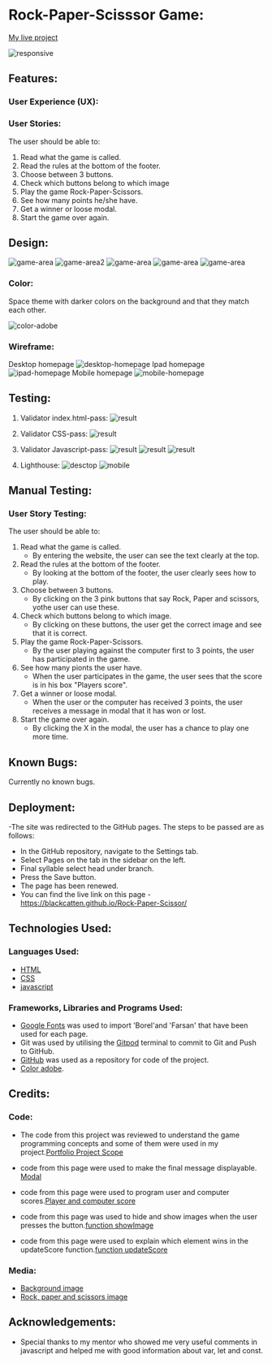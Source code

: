# Rock-Paper-Scisssor Game:

[My live project](https://blackcatten.github.io/Rock-Paper-Scissor/)

![responsive](assets/images/responsive-pp2.png)

## Features: 

### User Experience (UX):

### User Stories:
The user should be able to:

1. Read what the game is called.
2. Read the rules at the bottom of the footer.
3. Choose between 3 buttons. 
4. Check which buttons belong to which image
5. Play the game Rock-Paper-Scissors.
6. See how many points he/she have.
7. Get a winner or loose modal.
8. Start the game over again.

## Design:

![game-area](assets/images/game-area.png)
![game-area2](assets/images/game-area2.png)
![game-area](assets/images/game-area3.png)
![game-area](assets/images/game-area-loose.png)
![game-area](assets/images/game-area-win.png)

### Color:

Space theme with darker colors on the background and that they match each other.

![color-adobe](assets/images/color-adobe.png)

### Wireframe:
Desktop homepage
![desktop-homepage](assets/images/wireframe-desktop-pp2.jpg)
Ipad homepage
![ipad-homepage](assets/images/wireframe-ipad-pp2.jpg)
Mobile homepage
![mobile-homepage](assets/images/wireframe-mobile-pp2.jpg)
## Testing:
1. Validator index.html-pass:
![result](assets/images/validator-html.jpeg)

2. Validator CSS-pass: 
![result](assets/images/validator-css-pp2.jpeg)

3. Validator Javascript-pass:
![result](assets/images/js-validator1.png)
![result](assets/images/js-validator2.png)
![result](assets/images/js-validator3.png)

4. Lighthouse:
![desctop](assets/images/lighthouse-desktop-pp2.png) 
![mobile](assets/images/lighthouse-mobile-pp2.png)

## Manual Testing:

### User Story Testing:
The user should be able to:

1. Read what the game is called.
    - By entering the website, the user can see the text clearly at the top.
2. Read the rules at the bottom of the footer.
    - By looking at the bottom of the footer, the user clearly sees how to play.
3. Choose between 3 buttons. 
    - By clicking on the 3 pink buttons that say Rock, Paper and scissors, yothe user can use these.
4. Check which buttons belong to which image.
    - By clicking on these buttons, the user get the correct image and see that it is correct.
5. Play the game Rock-Paper-Scissors.
    - By the user playing against the computer first to 3 points, the user has participated in the game.
6. See how many pionts the user have.
    - When the user participates in the game, the user sees that the score is in his box "Players score".
7. Get a winner or loose modal.
    - When the user or the computer has received 3 points, the user receives a message in modal that it has won or lost.
8. Start the game over again.
    - By clicking the X in the modal, the user has a chance to play one more time.

## Known Bugs:

Currently no known bugs.

## Deployment:

-The site was redirected to the GitHub pages. The steps to be passed are as follows:

   - In the GitHub repository, navigate to the Settings tab.
   - Select Pages on the tab in the sidebar on the left.
   - Final syllable select head under branch.
   - Press the Save button.
   - The page has been renewed.
   - You can find the live link on this page - https://blackcatten.github.io/Rock-Paper-Scissor/

## Technologies Used:

### Languages Used:

- [HTML](https://sv.wikipedia.org/wiki/HTML)
- [CSS](https://en.wikipedia.org/wiki/CSS)
- [javascript](https://en.wikipedia.org/wiki/JavaScript)

### Frameworks, Libraries and Programs Used:

- [Google Fonts](https://fonts.google.com/) was used to import 'Borel'and 'Farsan' that have been used for each page.
- Git was used by utilising the [Gitpod](https://gitpod.io/workspaces) terminal to commit to Git and Push to GitHub.
- [GitHub](https://github.com/blackcatten) was used as a repository for code of the project.
- [Color adobe](https://color.adobe.com/sv/create/image).

## Credits:

### Code:

- The code from this project was reviewed to understand the game programming concepts and some of them were used in my project.[Portfolio Project Scope](https://learn.codeinstitute.net/courses/course-v1:CodeInstitute+JSE_PAGPPF+2021_Q2/courseware/30137de05cd847d1a6b6d2c7338c4655/c3bd296fe9d643af86e76e830e1470dd/)

- code from this page were used to make the final message displayable. [Modal](https://www.w3schools.com/howto/tryit.asp?filename=tryhow_css_modal)

- code from this page were used to program user and computer scores.[Player and computer score](https://www.geeksforgeeks.org/rock-paper-and-scissor-game-using-javascript/)

- code from this page was used to hide and show images when the user presses the button.[function showImage](https://www.w3schools.com/jsref/tryit.asp?filename=tryjsref_style_display)

- code from this page were used to explain which element wins in the updateScore function.[function updateScore](https://www.codewizardshq.com/javascript-tutorial-for-kids-rock-paper-scissors/)

### Media:

- [Background image](https://www.freepik.com/free-vector/space-illustration-night-alien-fantasy-landscape_5603523.htm)
- [Rock, paper and scissors image](https://img.freepik.com/free-vector/cartoon-hands-gloves-set_74855-6286.jpg?w=1380&t=st=1707941637~exp=1707942237~hmac=9bf5c9ded66073e821d892ed91e1c35fd8ff66d197c0db96f9241141a761eb03)

## Acknowledgements:
- Special thanks to my mentor who showed me very useful comments in javascript and helped me with good information about var, let and const.
